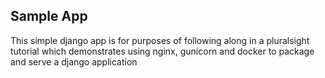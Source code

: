 ## Sample App 
This simple django app is for purposes of following along
in a pluralsight tutorial which demonstrates using nginx, gunicorn
and docker to package and serve a django application
